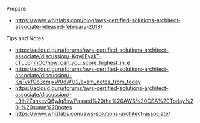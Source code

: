 Prepare:
* https://www.whizlabs.com/blog/aws-certified-solutions-architect-associate-released-february-2018/

Tips and Notes
* https://acloud.guru/forums/aws-certified-solutions-architect-associate/discussion/-Kgy6EyakT-cTLL6mhOo/how_can_you_score_highest_in_e
* https://acloud.guru/forums/aws-certified-solutions-architect-associate/discussion/-KqTvkfGo3cmjxW0dWU2/exam_notes_from_today
* https://acloud.guru/forums/aws-certified-solutions-architect-associate/discussion/-L9lh2ZshkcvQ6yJg8av/Passed%20the%20AWS%20CSA%20Today%20-%20some%20notes
* https://www.whizlabs.com/aws-solutions-architect-associate/

